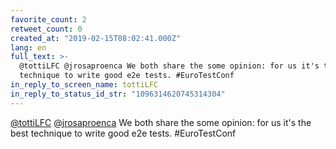 ```yaml
---
favorite_count: 2
retweet_count: 0
created_at: "2019-02-15T08:02:41.000Z"
lang: en
full_text: >-
  @tottiLFC @jrosaproenca We both share the some opinion: for us it's the best
  technique to write good e2e tests. #EuroTestConf
in_reply_to_screen_name: tottiLFC
in_reply_to_status_id_str: "1096314620745314304"
---
```


[@tottiLFC](https://twitter.com/tottiLFC)
[@jrosaproenca](https://twitter.com/jrosaproenca) We both share the some
opinion: for us it's the best technique to write good e2e tests. #EuroTestConf
